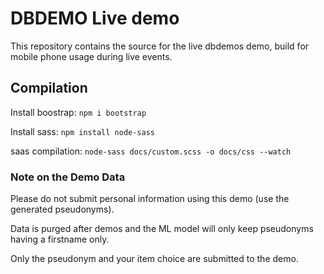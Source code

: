 # DBDEMO Live demo

This repository contains the source for the live dbdemos demo, build for mobile phone usage during live events. 


## Compilation
Install boostrap: `npm i bootstrap`

Install sass: `npm install node-sass`

saas compilation: `node-sass docs/custom.scss -o docs/css --watch`

### Note on the Demo Data

Please do not submit personal information using this demo (use the generated pseudonyms). 

Data is purged after demos and the ML model will only keep pseudonyms having a firstname only.

Only the pseudonym and your item choice are submitted to the demo.